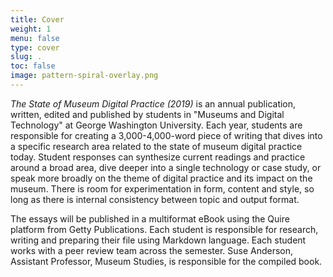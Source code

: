 ```yaml
---
title: Cover
weight: 1
menu: false
type: cover
slug: .
toc: false
image: pattern-spiral-overlay.png
---
```


*The State of Museum Digital Practice (2019)* is an annual publication, written, edited and published by students in "Museums and Digital Technology" at George Washington University. Each year, students are responsible for creating a 3,000-4,000-word piece of writing that dives into a specific research area related to the state of museum digital practice today. Student responses can synthesize current readings and practice around a broad area, dive deeper into a single technology or case study, or speak more broadly on the theme of digital practice and its impact on the museum. There is room for experimentation in form, content and style, so long as there is internal consistency between topic and output format.

The essays will be published in a multiformat eBook using the Quire platform from Getty Publications. Each student is responsible for research, writing and preparing their file using Markdown language.  Each student works with a peer review team across the semester. Suse Anderson, Assistant Professor, Museum Studies, is responsible for the compiled book.

